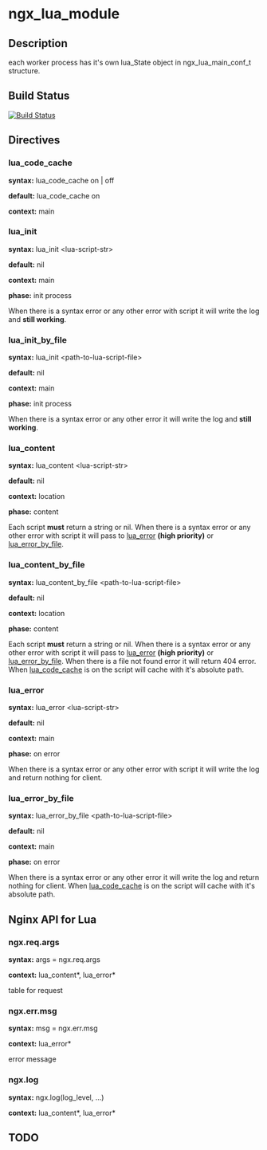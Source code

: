 # ngx_lua_module

## Description

each worker process has it's own lua_State object in ngx_lua_main_conf_t structure\.

## Build Status
[![Build Status](https://travis-ci.org/lwch/ngx_lua_module.png)](https://travis-ci.org/lwch/ngx_lua_module)

## Directives

### lua_code_cache

**syntax:** lua_code_cache on | off

**default:** lua_code_cache on

**context:** main

### lua_init

**syntax:** lua_init &lt;lua-script-str>

**default:** nil

**context:** main

**phase:** init process

When there is a syntax error or any other error with script it will write the log and **still working**\.

### lua_init_by_file

**syntax:** lua_init &lt;path-to-lua-script-file>

**default:** nil

**context:** main

**phase:** init process

When there is a syntax error or any other error it will write the log and **still working**\.

### lua_content

**syntax:** lua_content &lt;lua-script-str>

**default:** nil

**context:** location

**phase:** content

Each script **must** return a string or nil\. When there is a syntax error or any other error with script it will pass to [lua_error](#lua_error) **(high priority)** or [lua_error_by_file](#lua_error_by_file)\.

### lua_content_by_file

**syntax:** lua_content_by_file &lt;path-to-lua-script-file>

**default:** nil

**context:** location

**phase:** content

Each script **must** return a string or nil\. When there is a syntax error or any other error with script it will pass to [lua_error](#lua_error) **(high priority)** or [lua_error_by_file](#lua_error_by_file)\. When there is a file not found error it will return 404 error\. When [lua_code_cache](#lua_code_cache) is on the script will cache with it's absolute path\.

### lua_error

**syntax:** lua_error &lt;lua-script-str>

**default:** nil

**context:** main

**phase:** on error

When there is a syntax error or any other error with script it will write the log and return nothing for client\.

### lua_error_by_file

**syntax:** lua_error_by_file &lt;path-to-lua-script-file>

**default:** nil

**context:** main

**phase:** on error

When there is a syntax error or any other error it will write the log and return nothing for client\. When [lua_code_cache](#lua_code_cache) is on the script will cache with it's absolute path\.

## Nginx API for Lua

### ngx.req.args

**syntax:** args = ngx.req.args

**context:** lua_content\*, lua_error\*

table for request

### ngx.err.msg

**syntax:** msg = ngx.err.msg

**context:** lua_error\*

error message

### ngx.log

**syntax:** ngx.log(log_level, ...)

**context:** lua_content\*, lua_error\*

## TODO

